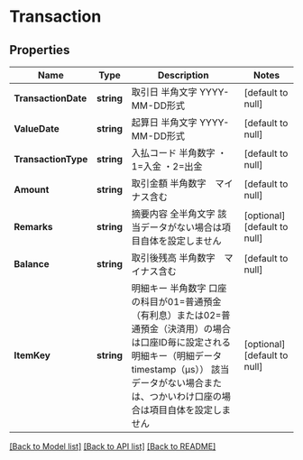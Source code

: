 # Transaction

## Properties
Name | Type | Description | Notes
------------ | ------------- | ------------- | -------------
**TransactionDate** | **string** | 取引日 半角文字 YYYY-MM-DD形式  | [default to null]
**ValueDate** | **string** | 起算日 半角文字 YYYY-MM-DD形式  | [default to null]
**TransactionType** | **string** | 入払コード 半角数字 ・1&#x3D;入金 ・2&#x3D;出金  | [default to null]
**Amount** | **string** | 取引金額 半角数字　マイナス含む  | [default to null]
**Remarks** | **string** | 摘要内容 全半角文字 該当データがない場合は項目自体を設定しません  | [optional] [default to null]
**Balance** | **string** | 取引後残高 半角数字　マイナス含む  | [default to null]
**ItemKey** | **string** | 明細キー 半角数字 口座の科目が01&#x3D;普通預金（有利息）または02&#x3D;普通預金（決済用）の場合は口座ID毎に設定される明細キー（明細データtimestamp（μs）） 該当データがない場合または、つかいわけ口座の場合は項目自体を設定しません | [optional] [default to null]

[[Back to Model list]](../README.md#documentation-for-models) [[Back to API list]](../README.md#documentation-for-api-endpoints) [[Back to README]](../README.md)


